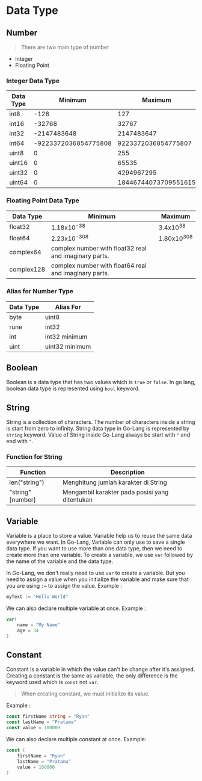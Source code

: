 
# Data Type

## Number

> There are two main type of number

- Integer
- Floating Point

### Integer Data Type

| Data Type | Minimum | Maximum |
|-----------|---------|---------|
|int8|-128|127|
|int16 | -32768| 32767|
|int32| -2147483648|2147483647|
|int64|-9223372036854775808|9223372036854775807|
|uint8|0|255|
|uint16 |0| 65535|
|uint32|0|4294967295|
|uint64|0|18446744073709551615|

### Floating Point Data Type

| Data Type | Minimum | Maximum |
|-----------|---------|---------|
|float32|1.18x10<sup>-38</sup>|3.4x10<sup>38</sup>|
|float64 |2.23x10<sup>-308</sup>|1.80x10<sup>308</sup>|
|complex64|complex number with float32 real and imaginary parts. |
|complex128|complex number with float64 real and imaginary parts.|

### Alias for Number Type

| Data Type | Alias For|
|-----------|---------|
|byte| uint8|
|rune|int32|
|int|int32 minimum|
|uint| uint32 minimum|

## Boolean

Boolean is a data type that has two values which is `true` or `false`. In go lang, boolean data type is represented using `bool` keyword.

## String

String is a collection of characters. The number of characters inside a string is start from zero to infinity. String data type in Go-Lang is represented by `string` keyword. Value of String inside Go-Lang always be start with `"` and end with `"`.

### Function for String

| Function | Description |
|---|---|
| len("string") | Menghitung jumlah karakter di String |
| "string"[number] | Mengambil karakter pada posisi yang ditentukan |

## Variable

Variable is a place to store a value. Variable help us to reuse the same data everywhere we want. In Go-Lang, Variable can only use to save a single data type. If you want to use more than one data type, then we need to create more than one variable. To create a variable, we use `var` followed by the name of the variable and the data type.

In Go-Lang, we don't really need to use `var` to create a variable. But you need to assign a value when you initialize the variable and make sure that you are using `:=` to assign the value. Example :

```go
myText := "Hello World"
```

We can also declare multiple variable at once. Example :

```go
var(
    name = "My Name"
    age = 34
)
```

## Constant

Constant is a variable in which the value can't be change after it's assigned. Creating a constant is the same as variable, the only difference is the keyword used which is `const` not `var`.

> When creating constant, we must initialize its value.

Example :

```go
const firstName string = "Ryan"
const lastName = "Pratama"
const value = 100000
```

 We can also declare multiple constant at once. Example:

```go
const (
    firstName = "Ryan"
    lastName = "Pratama"
    value = 100000
)
```
